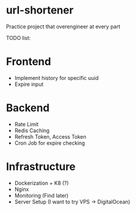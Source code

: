# url-shortener

Practice project that overengineer at every part

TODO list:
# Frontend
- Implement history for specific uuid
- Expire input

# Backend
- Rate Limit
- Redis Caching
- Refresh Token, Access Token
- Cron Job for expire checking

# Infrastructure
- Dockerization + K8 (?)
- Nginx
- Monitoring (Find later)
- Server Setup (I want to try VPS -> DigitalOcean)
